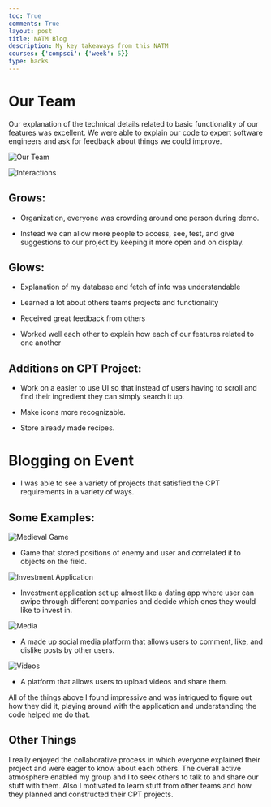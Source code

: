 ```yaml
---
toc: True
comments: True
layout: post 
title: NATM Blog
description: My key takeaways from this NATM
courses: {'compsci': {'week': 5}}
type: hacks
---
```


# Our Team

Our explanation of the technical details related to basic functionality of our features was excellent. We were able to explain our code to expert software engineers and ask for feedback about things we could improve. 

![Our Team](https://files.catbox.moe/h4l2co.png)

![Interactions](https://files.catbox.moe/702dow.png)

## Grows:

- Organization, everyone was crowding around one person during demo.

- Instead we can allow more people to access, see, test, and give suggestions to our project by keeping it more open and on display.

## Glows:

- Explanation of my database and fetch of info was understandable

- Learned a lot about others teams projects and functionality

- Received great feedback from others

- Worked well each other to explain how each of our features related to one another

## Additions on CPT Project:

- Work on a easier to use UI so that instead of users having to scroll and find their ingredient they can simply search it up.

- Make icons more recognizable.

- Store already made recipes.

# Blogging on Event

- I was able to see a variety of projects that satisfied the CPT requirements in a variety of ways.

## Some Examples:

![Medieval Game](https://files.catbox.moe/2wisay.JPG)

- Game that stored positions of enemy and user and correlated it to objects on the field.

![Investment Application](https://files.catbox.moe/9rm3xz.JPG)

- Investment application set up almost like a dating app where user can swipe through different companies and decide which ones they would like to invest in.

![Media](https://files.catbox.moe/m5uz2a.JPG)

- A made up social media platform that allows users to comment, like, and dislike posts by other users. 

![Videos](https://files.catbox.moe/vxe2hs.JPG)

- A platform that allows users to upload videos and share them. 

All of the things above I found impressive and was intrigued to figure out how they did it, playing around with the application and understanding the code helped me do that. 

## Other Things

I really enjoyed the collaborative process in which everyone explained their project and were eager to know about each others. The overall active atmosphere enabled my group and I to seek others to talk to and share our stuff with them. Also I motivated to learn stuff from other teams and how they planned and constructed their CPT projects.  

<script src="https://utteranc.es/client.js"
        repo="ad1tyad3sa1/cspblog_adityad"
        issue-term="pathname"
        theme="github-light"
        crossorigin="anonymous"
        async>
</script>